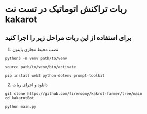 # ربات تراکنش اتوماتیک در تست نت kakarot
## برای استفاده از این ربات مراحل زیر را اجرا کنید
1. نصب محیط مجازی پایتون

```
python3 -m venv path/to/venv
```
```
source path/to/venv/bin/activate
```
```
pip install web3 python-dotenv prompt-toolkit
```
2. دانلود و اجرای ربات

```
git clone https://github.com/fireroomy/kakrot-farmer/tree/main
cd kakarotBot
```
```
python main.py
```
